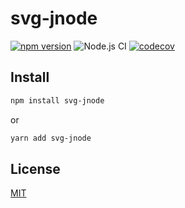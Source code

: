 # svg-jnode

[![npm version](https://img.shields.io/npm/v/svg-jnode.svg)](https://www.npmjs.com/package/svg-jnode)
![Node.js CI](https://github.com/fralonra/svg-jnode/workflows/Node.js%20CI/badge.svg)
[![codecov](https://codecov.io/gh/fralonra/svg-jnode/branch/master/graph/badge.svg)](https://codecov.io/gh/fralonra/svg-jnode)

## Install

```bash
npm install svg-jnode
```

or

```bash
yarn add svg-jnode
```

## License

[MIT](./LICENSE)